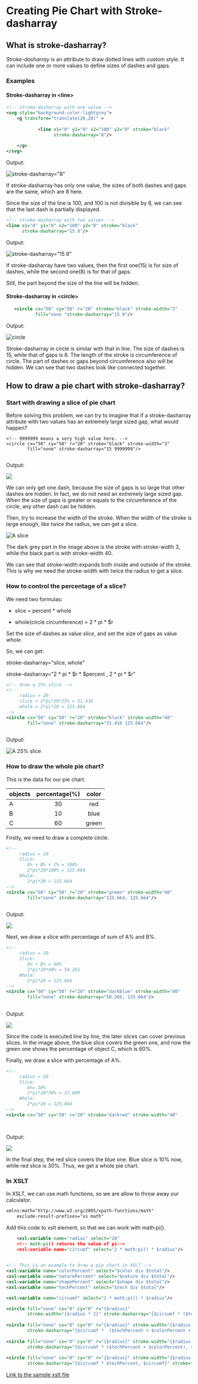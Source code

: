 # Creating Pie Chart with Stroke-dasharray

## What is stroke-dasharray?
*Stroke-dasharray* is an attribute to draw dotted lines with custom style. It can include one or more values to define sizes of dashes and gaps.

### Examples
#### Stroke-dasharray in \<line\>
```xml
<!-- stroke-dasharray with one value -->
<svg style="background-color:lightgrey">
    <g transform="translate(20,20)" >   
    
            <line x1="0" y1="0" x2="100" y2="0" stroke="black" 
                  stroke-dasharray="8"/>
                  
    </g>
</svg>
```
Output:

  ![stroke-dasharray="8"](images/dasharray_8.svg)

If stroke-dasharray has only one value, the sizes of both dashes and gaps are the same, which are 8 here.

Since the size of the line is 100, and 100 is not divisible by 8, we can see that the last dash is partially displayed.

```xml
<!-- stroke-dasharray with two values -->
<line x1="0" y1="0" x2="100" y2="0" stroke="black" 
      stroke-dasharray="15 8"/>                 
```
Output:

![stroke-dasharray="15 8"](images/dasharray_15_8.svg) 

If stroke-dasharray have two values, then the first one(15) is for size of dashes, while the second one(8) is for that of gaps. 

Still, the part beyond the size of the line will be hidden.

#### Stroke-dasharray in \<circle\>
```xml
   <circle cx="50" cy="50" r="20" stroke="black" stroke-width="3"
           fill="none "stroke-dasharray="15 8"/>
```
Output:

![circle](images/dasharray_circle.svg) 

Stroke-dasharray in circle is similar with that in line. The size of dashes is 15, while that of gaps is 8. The length of the stroke is circumference of circle. The part of dashes or gaps beyond circumference also will be hidden. We can see that two dashes look like connected together. 

## How to draw a pie chart with stroke-dasharray?
### Start with drawing a slice of pie chart
Before solving this problem, we can try to imagine that if a stroke-dasharray attribute with two values has an extremely large sized gap, what would happen?
```
<!-- 9999999 means a very high value here. -->
<circle cx="50" cy="50" r="20" stroke="black" stroke-width="3" 
        fill="none" stroke-dasharray="15 9999999"/>
        
```
Output:

![](images/large_gap.svg) 

We can only get one dash, because the size of gaps is so large that other dashes are hidden.
In fact, we do not need an extremely large sized gap. 
When the size of gaps is greater or equals to the circumference of the circle, any other dash can be hidden.

Then, try to increase the width of the stroke. When the width of the stroke is large enough, like twice the radius, we can get a slice. 

![A slice](images/slice.svg) 

The dark grey part in the image above is the stroke with stroke-width 3, while the black part is with stroke-width 40. 

We can see that stroke-width expands both inside and outside of the stroke. This is why we need the stroke-width with twice the radius to get a slice.

### How to control the percentage of a slice?
We need two formulas:

- slice = percent * whole

- whole(circle circumference)  = 2 \* pi \* $r

Set the size of dashes as value *slice*, and set the size of gaps as value *whole*.

So, we can get:

stroke-dasharray="slice, whole"

stroke-dasharray="2 \* pi \* \$r \* $percent , 2 \* pi \* \$r"

```xml
<!-- draw a 25% slice -->
<!-- 
     radius = 20
     slice = 2*pi*20*25% = 31.416 
     whole = 2*pi*20 = 125.664
-->
<circle cx="50" cy="50" r="20" stroke="black" stroke-width="40" 
        fill="none" stroke-dasharray="31.416 125.664"/>
        
```
Output:

![A 25% slice](images/slice_25.svg) 

### How to draw the whole pie chart?
This is the data for our pie chart.

| objects     |percentage(%)| color|
| :---------- | :---------: | :---:|
| A           | 30          | red  |
| B           | 10          | blue |
| C           | 60          | green|

Firstly, we need to draw a complete circle.
```xml
<!-- 
     radius = 20        
     Slice:
        A% + B% + C% = 100%
        2*pi*20*100% = 125.664 
     Whole:
        2*pi*20 = 125.664
-->
<circle cx="50" cy="50" r="20" stroke="green" stroke-width="40" 
        fill="none" stroke-dasharray="125.664, 125.664"/>
        
```
Output:

![](images/ObjC.svg) 

Next, we draw a slice with percentage of sum of A% and B%.
```xml
<!-- 
     radius = 20
     Slice:
        A% + B% = 40%
        2*pi*20*40% = 50.265 
     Whole:
        2*pi*20 = 125.664
-->
<circle cx="50" cy="50" r="20" stroke="darkblue" stroke-width="40" 
        fill="none" stroke-dasharray="50.265, 125.664"/>
        
```
Output:

![](images/ObjB.svg) 

Since the code is executed line by line, the later slices can cover previous slices. In the image above, the blue slice covers the green one, and now the green one shows the percentage of object C, which is 60%.

Finally, we draw a slice with percentage of A%.
```xml
<!-- 
     radius = 20
     Slice:
        A%= 30%
        2*pi*20*30% = 37.699 
     Whole:
        2*pi*20 = 125.664
-->
<circle cx="50" cy="50" r="20" stroke="darkred" stroke-width="40" 		  fill="none" stroke-dasharray="37.699, 125.664"/>

        
```
Output:

![](images/ObjA.svg) 

In the final step, the red slice covers the blue one. Blue slice is 10% now, while red slice is 30%. Thus, we get a whole pie chart.

### In XSLT

In XSLT, we can use math functions, so we are allow to throw away our calculator.
```xml
xmlns:math="http://www.w3.org/2005/xpath-functions/math"
    exclude-result-prefixes="xs math"
```
Add this code to xslt element, so that we can work with math:pi().
```xml
    <xsl:variable name="radius" select="20"
    <!-- math:pi() returns the value of pi-->    
    <xsl:variable name="circumf" select="2 * math:pi() * $radius"/>
    
```

```xml
<!-- This is an example to draw a pie chart in XSLT -->
<xsl:variable name="colorPercent" select="$color div $total"/>
<xsl:variable name="naturePercent" select="$nature div $total"/>
<xsl:variable name="shapePercent" select="$shape div $total"/>
<xsl:variable name="techPercent" select="$tech div $total"/>

<xsl:variable name="circumf" select="2 * math:pi() * $radius"/>

<circle fill="none" cx="0" cy="0" r="{$radius}" 
        stroke-width="{$radius * 2}" stroke-dasharray="{$circumf * ($techPercent  + $colorPercent  +  $naturePercent  + $shapePercent), $circumf}" stroke="palegreen"/>
                
<circle fill="none" cx="0" cy="0" r="{$radius}" stroke-width="{$radius * 2}"
        stroke-dasharray="{$circumf *  ($techPercent + $colorPercent + $naturePercent), $circumf}" stroke="lightblue"/>
                
<circle fill="none" cx="0" cy="0" r="{$radius}" stroke-width="{$radius * 2}" 
        stroke-dasharray="{$circumf * ($techPercent + $colorPercent), $circumf}" stroke="blanchedalmond"/>
                
<circle fill="none" cx="0" cy="0" r="{$radius}" stroke-width="{$radius * 2}" 
        stroke-dasharray="{$circumf * $techPercent, $circumf}" stroke="pink"/>
```

[Link to the sample xslt file](KewG_pieChart.xsl)

